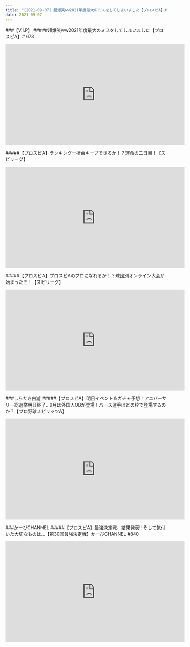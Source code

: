 ```yaml
---
title: "[2021-09-07] 超爆笑ww2021年度最大のミスをしてしまいました【プロスピA】# 673 他"
date: 2021-09-07
---
```

###【V.I.P】
#####超爆笑ww2021年度最大のミスをしてしまいました【プロスピA】# 673
<iframe width="560" height="315" src="https://www.youtube.com/embed/KM6sBlXYH7U" frameborder="0" allow="accelerometer; autoplay; clipboard-write; encrypted-media; gyroscope; picture-in-picture" allowfullscreen></iframe>

#####【プロスピA】ランキング一桁台キープできるか！？運命の二日目！【スピリーグ】
<iframe width="560" height="315" src="https://www.youtube.com/embed/nn3-hyqxLjA" frameborder="0" allow="accelerometer; autoplay; clipboard-write; encrypted-media; gyroscope; picture-in-picture" allowfullscreen></iframe>

#####【プロスピA】プロスピAのプロになれるか！？球団別オンライン大会が始まったぞ！【スピリーグ】
<iframe width="560" height="315" src="https://www.youtube.com/embed/TDExmVdEUVI" frameborder="0" allow="accelerometer; autoplay; clipboard-write; encrypted-media; gyroscope; picture-in-picture" allowfullscreen></iframe>

###しらたき白瀧
#####【プロスピA】明日イベント＆ガチャ予想！アニバーサリー総選挙明日終了…9月は外国人OBが登場！バース選手はどの枠で登場するのか？【プロ野球スピリッツA】
<iframe width="560" height="315" src="https://www.youtube.com/embed/6txqn6eBy50" frameborder="0" allow="accelerometer; autoplay; clipboard-write; encrypted-media; gyroscope; picture-in-picture" allowfullscreen></iframe>

###かーぴCHANNEL
#####【プロスピA】最強決定戦、結果発表!! そして気付いた大切なものは…【第30回最強決定戦】かーぴCHANNEL #840
<iframe width="560" height="315" src="https://www.youtube.com/embed/xCtECbuFSR4" frameborder="0" allow="accelerometer; autoplay; clipboard-write; encrypted-media; gyroscope; picture-in-picture" allowfullscreen></iframe>

